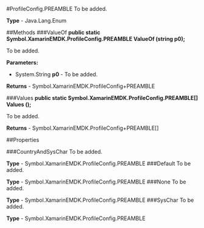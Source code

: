 #ProfileConfig.PREAMBLE
To be added.

**Type** - Java.Lang.Enum

##Methods
###ValueOf
**public static Symbol.XamarinEMDK.ProfileConfig.PREAMBLE ValueOf (string p0);**

To be added.

**Parameters:** 

* System.String **p0** - To be added.

**Returns** - Symbol.XamarinEMDK.ProfileConfig+PREAMBLE

###Values
**public static Symbol.XamarinEMDK.ProfileConfig.PREAMBLE[] Values ();**

To be added.


**Returns** - Symbol.XamarinEMDK.ProfileConfig+PREAMBLE[]

##Properties

###CountryAndSysChar
To be added.

**Type** - Symbol.XamarinEMDK.ProfileConfig.PREAMBLE
###Default
To be added.

**Type** - Symbol.XamarinEMDK.ProfileConfig.PREAMBLE
###None
To be added.

**Type** - Symbol.XamarinEMDK.ProfileConfig.PREAMBLE
###SysChar
To be added.

**Type** - Symbol.XamarinEMDK.ProfileConfig.PREAMBLE


